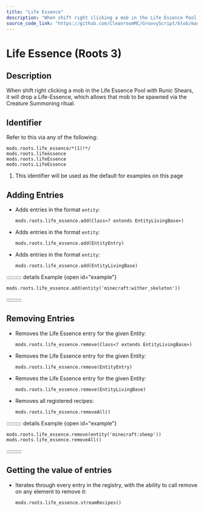 ```yaml
---
title: "Life Essence"
description: "When shift right clicking a mob in the Life Essence Pool with Runic Shears, it will drop a Life-Essence, which allows that mob to be spawned via the Creature Summoning ritual."
source_code_link: "https://github.com/CleanroomMC/GroovyScript/blob/master/src/main/java/com/cleanroommc/groovyscript/compat/mods/roots/LifeEssence.java"
---
```


# Life Essence (Roots 3)

## Description

When shift right clicking a mob in the Life Essence Pool with Runic Shears, it will drop a Life-Essence, which allows that mob to be spawned via the Creature Summoning ritual.

## Identifier

Refer to this via any of the following:

```groovy:no-line-numbers {1}
mods.roots.life_essence/*(1)!*/
mods.roots.lifeessence
mods.roots.lifeEssence
mods.roots.LifeEssence
```

1. This identifier will be used as the default for examples on this page

## Adding Entries

- Adds entries in the format `entity`:

    ```groovy:no-line-numbers
    mods.roots.life_essence.add(Class<? extends EntityLivingBase>)
    ```

- Adds entries in the format `entity`:

    ```groovy:no-line-numbers
    mods.roots.life_essence.add(EntityEntry)
    ```

- Adds entries in the format `entity`:

    ```groovy:no-line-numbers
    mods.roots.life_essence.add(EntityLivingBase)
    ```

:::::::::: details Example {open id="example"}
```groovy:no-line-numbers
mods.roots.life_essence.add(entity('minecraft:wither_skeleton'))
```

::::::::::

## Removing Entries

- Removes the Life Essence entry for the given Entity:

    ```groovy:no-line-numbers
    mods.roots.life_essence.remove(Class<? extends EntityLivingBase>)
    ```

- Removes the Life Essence entry for the given Entity:

    ```groovy:no-line-numbers
    mods.roots.life_essence.remove(EntityEntry)
    ```

- Removes the Life Essence entry for the given Entity:

    ```groovy:no-line-numbers
    mods.roots.life_essence.remove(EntityLivingBase)
    ```

- Removes all registered recipes:

    ```groovy:no-line-numbers
    mods.roots.life_essence.removeAll()
    ```

:::::::::: details Example {open id="example"}
```groovy:no-line-numbers
mods.roots.life_essence.remove(entity('minecraft:sheep'))
mods.roots.life_essence.removeAll()
```

::::::::::

## Getting the value of entries

- Iterates through every entry in the registry, with the ability to call remove on any element to remove it:

    ```groovy:no-line-numbers
    mods.roots.life_essence.streamRecipes()
    ```
